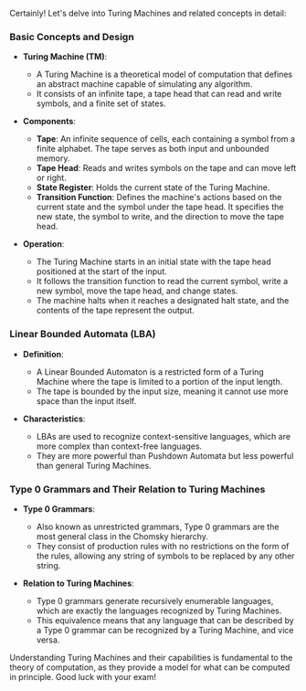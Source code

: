 


Certainly! Let's delve into Turing Machines and related concepts in detail:

### Basic Concepts and Design

- **Turing Machine (TM)**:
  - A Turing Machine is a theoretical model of computation that defines an abstract machine capable of simulating any algorithm.
  - It consists of an infinite tape, a tape head that can read and write symbols, and a finite set of states.

- **Components**:
  - **Tape**: An infinite sequence of cells, each containing a symbol from a finite alphabet. The tape serves as both input and unbounded memory.
  - **Tape Head**: Reads and writes symbols on the tape and can move left or right.
  - **State Register**: Holds the current state of the Turing Machine.
  - **Transition Function**: Defines the machine's actions based on the current state and the symbol under the tape head. It specifies the new state, the symbol to write, and the direction to move the tape head.

- **Operation**:
  - The Turing Machine starts in an initial state with the tape head positioned at the start of the input.
  - It follows the transition function to read the current symbol, write a new symbol, move the tape head, and change states.
  - The machine halts when it reaches a designated halt state, and the contents of the tape represent the output.

### Linear Bounded Automata (LBA)

- **Definition**:
  - A Linear Bounded Automaton is a restricted form of a Turing Machine where the tape is limited to a portion of the input length.
  - The tape is bounded by the input size, meaning it cannot use more space than the input itself.

- **Characteristics**:
  - LBAs are used to recognize context-sensitive languages, which are more complex than context-free languages.
  - They are more powerful than Pushdown Automata but less powerful than general Turing Machines.

### Type 0 Grammars and Their Relation to Turing Machines

- **Type 0 Grammars**:
  - Also known as unrestricted grammars, Type 0 grammars are the most general class in the Chomsky hierarchy.
  - They consist of production rules with no restrictions on the form of the rules, allowing any string of symbols to be replaced by any other string.

- **Relation to Turing Machines**:
  - Type 0 grammars generate recursively enumerable languages, which are exactly the languages recognized by Turing Machines.
  - This equivalence means that any language that can be described by a Type 0 grammar can be recognized by a Turing Machine, and vice versa.

Understanding Turing Machines and their capabilities is fundamental to the theory of computation, as they provide a model for what can be computed in principle. Good luck with your exam!
